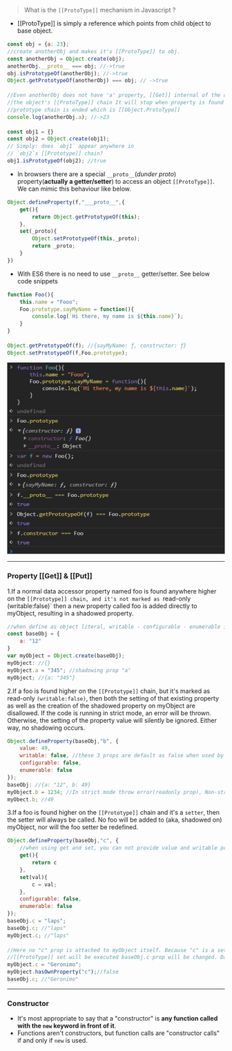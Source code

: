 > What is the `[[ProtoType]]` mechanism in Javascript ?

- [[ProtoType]] is simply a reference which points from child object to base object.

```javascript
const obj = {a: 23};
//create anotherObj and makes it's [[ProtoType]] to obj. 
const anotherObj = Object.create(obj);
anotherObj.__proto__ === obj; //->true
obj.isPrototypeOf(anotherObj); //->true
Object.getPrototypeOf(anotherObj) === obj; // ->true 

//Even anotherObj does not have 'a' property, [[Get]] internal of the object will look up
//the object's [[ProtoType]] chain It will stop when property is found or 
//prototype chain is ended which is [[Object.ProtoType]]
console.log(anotherObj.a); //->23

const obj1 = {}
const obj2 = Object.create(obj1);
// Simply: does `obj1` appear anywhere in
// `obj2`s [[Prototype]] chain?
obj1.isPrototypeOf(obj2); //true

```
- In browsers there are a special `__proto__`(_dunder proto_) property(**actually a getter/setter**) to access an object `[[ProtoType]]`.
We can mimic this behaviour like below.
```javascript
Object.defineProperty(f,"___proto__",{
    get(){
        return Object.getPrototypeOf(this);
    },
    set(_proto){
        Object.setPrototypeOf(this,_proto);
        return _proto;
    }
})
```
- With ES6 there is no need to use `__proto__` getter/setter. See below code snippets
```javascript
function Foo(){
    this.name = "Fooo";
    Foo.prototype.sayMyName = function(){
        console.log(`Hi there, my name is ${this.name}`);
    }
}

Object.getPrototypeOf(f); //{sayMyName: ƒ, constructor: ƒ}
Object.setPrototypeOf(f,Foo.prototype);
```
<img src="images/prototype.png" alt="prototype mechanism in javascript"/>


***
### Property [[Get]] & [[Put]]
1.If a normal data accessor property named foo is found anywhere higher on the `[[Prototype]] chain,
and it's not marked as `read-only (writable:false)` then a new property called foo is added directly to myObject, 
resulting in a shadowed property.
```javascript
//when define as object literal, writable - configurable - enumerable is true by default
const baseObj = {
    a: "12"
}
var myObject = Object.create(baseObj);
myObject: //{}
myObject.a = "345"; //shadowing prop "a"
myObject; //{a: "345"}
```
2.If a foo is found higher on the `[[Prototype]]` chain, but it's marked as read-only `(writable:false)`, then both the
setting of that existing property as well as the creation of the shadowed property on myObject are disallowed. 
If the code is running in strict mode, an error will be thrown. Otherwise, the setting of the property value will silently be ignored.
Either way, no shadowing occurs.
```javascript
Object.defineProperty(baseObj,"b", {
    value: 49,    
    writable: false, //these 3 props are default as false when used by defineProperty method
    configurable: false,
    enumerable: false
});
baseObj: //{a: "12", b: 49}
myObject.b = 1234; //In strict mode throw error(readonly prop), Non-strict mode ignored
myObect.b; //49
```
3.If a foo is found higher on the `[[Prototype]]` chain and it's a `setter`, then the setter will always be called. 
No foo will be added to (aka, shadowed on) myObject, nor will the foo setter be redefined.
```javascript
Object.defineProperty(baseObj,"c", {
    //when using get and set, you can not provide value and writable props.
    get(){
        return c
    },
    set(val){
        c = val;
    },
    configurable: false,
    enumerable: false
});
baseObj.c = "laps";
baseObj.c; //"laps"
myObject.c; //"laps"

//Here no "c" prop is attached to myObject itself. Because "c" is a setter and in upper
//[[ProtoType]] set will be executed baseObj.c prop will be changed. Danger !!!
myObject.c = "Geronimo"; 
myObject.hasOwnProperty("c");//false
baseObj.c; //"Geronimo"
```

***

### Constructor
- It's most appropriate to say that a "constructor" is **any function called with the `new` keyword in front of it**.
- Functions aren't constructors, but function calls are "constructor calls" if and only if `new` is used.

